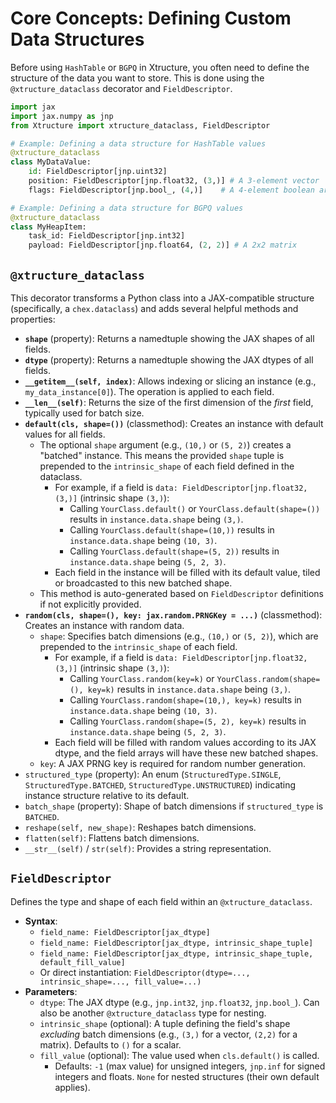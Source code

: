 # Core Concepts: Defining Custom Data Structures

Before using `HashTable` or `BGPQ` in Xtructure, you often need to define the structure of the data you want to store. This is done using the `@xtructure_dataclass` decorator and `FieldDescriptor`.

```python
import jax
import jax.numpy as jnp
from Xtructure import xtructure_dataclass, FieldDescriptor

# Example: Defining a data structure for HashTable values
@xtructure_dataclass
class MyDataValue:
    id: FieldDescriptor[jnp.uint32]
    position: FieldDescriptor[jnp.float32, (3,)] # A 3-element vector
    flags: FieldDescriptor[jnp.bool_, (4,)]    # A 4-element boolean array

# Example: Defining a data structure for BGPQ values
@xtructure_dataclass
class MyHeapItem:
    task_id: FieldDescriptor[jnp.int32]
    payload: FieldDescriptor[jnp.float64, (2, 2)] # A 2x2 matrix
```

## `@xtructure_dataclass`

This decorator transforms a Python class into a JAX-compatible structure (specifically, a `chex.dataclass`) and adds several helpful methods and properties:

*   **`shape`** (property): Returns a namedtuple showing the JAX shapes of all fields.
*   **`dtype`** (property): Returns a namedtuple showing the JAX dtypes of all fields.
*   **`__getitem__(self, index)`**: Allows indexing or slicing an instance (e.g., `my_data_instance[0]`). The operation is applied to each field.
*   **`__len__(self)`**: Returns the size of the first dimension of the *first* field, typically used for batch size.
*   **`default(cls, shape=())`** (classmethod): Creates an instance with default values for all fields.
    *   The optional `shape` argument (e.g., `(10,)` or `(5, 2)`) creates a "batched" instance. This means the provided `shape` tuple is prepended to the `intrinsic_shape` of each field defined in the dataclass.
        *   For example, if a field is `data: FieldDescriptor[jnp.float32, (3,)]` (intrinsic shape `(3,)`):
            *   Calling `YourClass.default()` or `YourClass.default(shape=())` results in `instance.data.shape` being `(3,)`.
            *   Calling `YourClass.default(shape=(10,))` results in `instance.data.shape` being `(10, 3)`.
            *   Calling `YourClass.default(shape=(5, 2))` results in `instance.data.shape` being `(5, 2, 3)`.
        *   Each field in the instance will be filled with its default value, tiled or broadcasted to this new batched shape.
    *   This method is auto-generated based on `FieldDescriptor` definitions if not explicitly provided.
*   **`random(cls, shape=(), key: jax.random.PRNGKey = ...)`** (classmethod): Creates an instance with random data.
    *   `shape`: Specifies batch dimensions (e.g., `(10,)` or `(5, 2)`), which are prepended to the `intrinsic_shape` of each field. 
        *   For example, if a field is `data: FieldDescriptor[jnp.float32, (3,)]` (intrinsic shape `(3,)`):
            *   Calling `YourClass.random(key=k)` or `YourClass.random(shape=(), key=k)` results in `instance.data.shape` being `(3,)`.
            *   Calling `YourClass.random(shape=(10,), key=k)` results in `instance.data.shape` being `(10, 3)`.
            *   Calling `YourClass.random(shape=(5, 2), key=k)` results in `instance.data.shape` being `(5, 2, 3)`.
        *   Each field will be filled with random values according to its JAX dtype, and the field arrays will have these new batched shapes.
    *   `key`: A JAX PRNG key is required for random number generation.
*   `structured_type` (property): An enum (`StructuredType.SINGLE`, `StructuredType.BATCHED`, `StructuredType.UNSTRUCTURED`) indicating instance structure relative to its default.
*   `batch_shape` (property): Shape of batch dimensions if `structured_type` is `BATCHED`.
*   `reshape(self, new_shape)`: Reshapes batch dimensions.
*   `flatten(self)`: Flattens batch dimensions.
*   `__str__(self)` / `str(self)`: Provides a string representation.

## `FieldDescriptor`

Defines the type and shape of each field within an `@xtructure_dataclass`.

*   **Syntax**:
    *   `field_name: FieldDescriptor[jax_dtype]`
    *   `field_name: FieldDescriptor[jax_dtype, intrinsic_shape_tuple]`
    *   `field_name: FieldDescriptor[jax_dtype, intrinsic_shape_tuple, default_fill_value]`
    *   Or direct instantiation: `FieldDescriptor(dtype=..., intrinsic_shape=..., fill_value=...)`
*   **Parameters**:
    *   `dtype`: The JAX dtype (e.g., `jnp.int32`, `jnp.float32`, `jnp.bool_`). Can also be another `@xtructure_dataclass` type for nesting.
    *   `intrinsic_shape` (optional): A tuple defining the field's shape *excluding* batch dimensions (e.g., `(3,)` for a vector, `(2,2)` for a matrix). Defaults to `()` for a scalar.
    *   `fill_value` (optional): The value used when `cls.default()` is called.
        *   Defaults: `-1` (max value) for unsigned integers, `jnp.inf` for signed integers and floats. `None` for nested structures (their own default applies). 